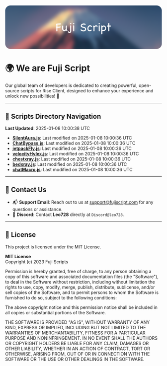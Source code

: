 ![Banner](.github/b.webp)

# 🌍 **We are Fuji Script**

Our global team of developers is dedicated to creating powerful, open-source scripts for Rise Client, designed to enhance your experience and unlock new possibilities! 🌟

---
<!-- SCRIPTS_NAVIGATION_START -->
## 📂 **Scripts Directory Navigation**

**Last Updated**: 2025-01-08 10:00:38 UTC

- **[SilentAura.js](scripts/SilentAura.js)**: Last modified on 2025-01-08 10:00:36 UTC
- **[ChatBypass.js](scripts/ChatBypass.js)**: Last modified on 2025-01-08 10:00:36 UTC
- **[jetpackFly.js](scripts/jetpackFly.js)**: Last modified on 2025-01-08 10:00:36 UTC
- **[velocityHylex.js](scripts/velocityHylex.js)**: Last modified on 2025-01-08 10:00:36 UTC
- **[chestxray.js](scripts/chestxray.js)**: Last modified on 2025-01-08 10:00:36 UTC
- **[bedxray.js](scripts/bedxray.js)**: Last modified on 2025-01-08 10:00:36 UTC
- **[chatMacro.js](scripts/chatMacro.js)**: Last modified on 2025-01-08 10:00:36 UTC

<!-- SCRIPTS_NAVIGATION_END -->

---

## 💬 **Contact Us**  
- 📬 **Support Email**: Reach out to us at [support@fujiscript.com](mailto:support@fujiscript.com) for any questions or assistance.  
- 💬 **Discord**: Contact **Leo728** directly at `Discord@leo728`.

---

## 📜 **License**

This project is licensed under the MIT License.  

**MIT License**  
Copyright (c) 2023 Fuji Scripts  

Permission is hereby granted, free of charge, to any person obtaining a copy of this software and associated documentation files (the "Software"), to deal in the Software without restriction, including without limitation the rights to use, copy, modify, merge, publish, distribute, sublicense, and/or sell copies of the Software, and to permit persons to whom the Software is furnished to do so, subject to the following conditions:  

The above copyright notice and this permission notice shall be included in all copies or substantial portions of the Software.  

THE SOFTWARE IS PROVIDED "AS IS", WITHOUT WARRANTY OF ANY KIND, EXPRESS OR IMPLIED, INCLUDING BUT NOT LIMITED TO THE WARRANTIES OF MERCHANTABILITY, FITNESS FOR A PARTICULAR PURPOSE AND NONINFRINGEMENT. IN NO EVENT SHALL THE AUTHORS OR COPYRIGHT HOLDERS BE LIABLE FOR ANY CLAIM, DAMAGES OR OTHER LIABILITY, WHETHER IN AN ACTION OF CONTRACT, TORT OR OTHERWISE, ARISING FROM, OUT OF OR IN CONNECTION WITH THE SOFTWARE OR THE USE OR OTHER DEALINGS IN THE SOFTWARE.  
